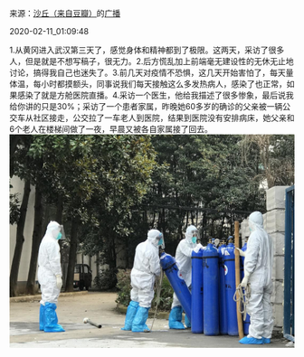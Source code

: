 来源：[沙丘（来自豆瓣）](https://www.douban.com/people/54876686/)的[广播](https://www.douban.com/people/54876686/status/2803392808/)


2020-02-11_01:09:48


1.从黄冈进入武汉第三天了，感觉身体和精神都到了极限。这两天，采访了很多人，但是就是不想写稿子，很无力。2.后方慌乱加上前端毫无建设性的无休无止地讨论，搞得我自己也迷失了。3.前几天对疫情不恐惧，这几天开始害怕了，每天量体温，每小时都摸额头，同事说我们每天接触这么多发热病人，感染了也正常，如果感染了就是方舱医院直播。4.采访一个医生，他给我描述了很多惨象，最后说我给你讲的只是30%；采访了一个患者家属，昨晚她60多岁的确诊的父亲被一辆公交车从社区接走，公交拉了一车老人到医院，结果到医院没有安排病床，她父亲和6个老人在楼梯间做了一夜，早晨又被各自家属接了回去。
![](./pic/2020-02-11_01:09:48-沙丘的广播1.jpg)  

